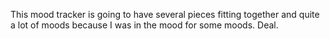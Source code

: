 This mood tracker is going to have several pieces fitting together and quite a lot of moods because I was in the mood for some moods.
Deal.
